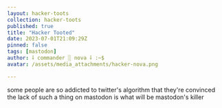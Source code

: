 ```yaml
---
layout: hacker-toots
collection: hacker-toots
published: true
title: "Hacker Tooted"
date: 2023-07-01T21:09:29Z
pinned: false
tags: [mastodon]
author: ⸸ commander ░ nova ⸸ :~$
avatar: /assets/media_attachments/hacker-nova.png

---
```


<p>some people are so addicted to twitter&#39;s algorithm that they&#39;re convinced the lack of such a thing on mastodon is what will be mastodon&#39;s killer</p>


